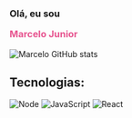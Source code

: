 ### Olá, eu sou <p style="color: #E75590">Marcelo Junior</p>

![Marcelo GitHub stats](https://github-readme-stats.vercel.app/api?username=Marcelo1080p&show_icons=true&theme=tokyonight)


## Tecnologias:

<div style="">
  <img alt="Node" src="https://img.shields.io/badge/Node.js-43853D?style=for-the-badge&logo=node.js&logoColor=white"/>
  <img alt="JavaScript" src="https://img.shields.io/badge/JavaScript-F7DF1E?style=for-the-badge&logo=javascript&logoColor=black"/>
  <img alt="React" src="https://img.shields.io/badge/React-20232A?style=for-the-badge&logo=react&logoColor=61DAFB"/>
</div>



